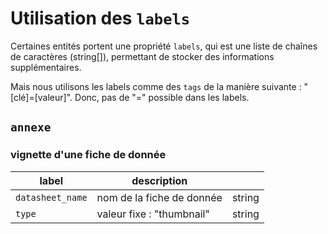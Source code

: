 # Utilisation des `labels`

Certaines entités portent une propriété `labels`, qui est une liste de chaînes de caractères (string[]), permettant de stocker des informations supplémentaires.

Mais nous utilisons les labels comme des `tags` de la manière suivante : "[clé]=[valeur]". Donc, pas de "=" possible dans les labels.

## `annexe`

### vignette d'une fiche de donnée

| label            | description               |        |
| ---------------- | ------------------------- | ------ |
| `datasheet_name` | nom de la fiche de donnée | string |
| `type`           | valeur fixe : "thumbnail" | string |
